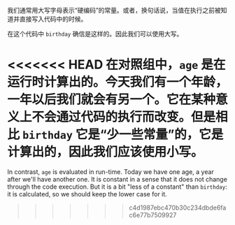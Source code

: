 我们通常用大写字母表示“硬编码”的常量。或者，换句话说，当值在执行之前被知道并直接写入代码中的时候。

在这个代码中 `birthday` 确信是这样的。因此我们可以使用大写。

<<<<<<< HEAD
在对照组中，`age` 是在运行时计算出的。今天我们有一个年龄，一年以后我们就会有另一个。它在某种意义上不会通过代码的执行而改变。但是相比 `birthday` 它是“少一些常量”的，它是计算出的，因此我们应该使用小写。
=======
In contrast, `age` is evaluated in run-time. Today we have one age, a year after we'll have another one. It is constant in a sense that it does not change through the code execution. But it is a bit "less of a constant" than `birthday`: it is calculated, so we should keep the lower case for it.
>>>>>>> c4d1987ebc470b30c234dbde6fac6e77b7509927
